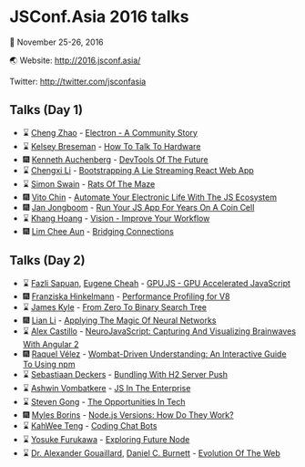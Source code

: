 JSConf.Asia 2016 talks
===

:calendar: November 25-26, 2016

:earth_asia: Website: http://2016.jsconf.asia/ 

Twitter: http://twitter.com/jsconfasia

Talks (Day 1)
---

- :hourglass: [Cheng Zhao](https://twitter.com/zcbenz) - [Electron - A Community Story]()
- :hourglass: [Kelsey Breseman](https://twitter.com/SelkeyMoonbeam) - [How To Talk To Hardware]()
- :fireworks: [Kenneth Auchenberg](https://twitter.com/auchenberg) - [DevTools Of The Future](https://speakerdeck.com/auchenberg/devtools-of-the-future-jsconf-asia-2016-singapore)
- :hourglass: [Chengxi Li]() - [Bootstrapping A Lie Streaming React Web App]()
- :hourglass: [Simon Swain](https://twitter.com/simon_swain) - [Rats Of The Maze](https://ratsofthemaze.com/)
- :fireworks: [Vito Chin](https://twitter.com/vitoc) - [Automate Your Electronic Life With The JS Ecosystem](https://speakerdeck.com/vitoc/automate-your-electronic-life-with-the-js-ecosystem#)
- :fireworks: [Jan Jongboom](https://twitter.com/janjongboom) - [Run Your JS App For Years On A Coin Cell](http://www.slideshare.net/janjongboom/run-your-javascript-app-for-years-on-a-coin-cell-jsconfasia-2016)
- :hourglass: [Khang Hoang](https://twitter.com/khanght) - [Vision - Improve Your Workflow]()
- :fireworks: [Lim Chee Aun](https://twitter.com/cheeaun) - [Bridging Connections](https://speakerdeck.com/cheeaun/bridging-connections)

Talks (Day 2)
---

- :hourglass: [Fazli Sapuan](https://fazli.sapuan.org/), [Eugene Cheah](https://github.com/picoCreator) - [GPU.JS - GPU Accelerated JavaScript]()
- :fireworks: [Franziska Hinkelmann](https://twitter.com/fhinkel) - [Performance Profiling for V8](https://github.com/fhinkel/PerformanceProfiling/blob/master/JSConfAsia2016.pdf)
- :hourglass: [James Kyle](https://twitter.com/thejameskyle) - [From Zero To Binary Search Tree]()
- :fireworks: [Lian Li](https://twitter.com/Chimney42) - [Applying The Magic Of Neural Networks](https://slidr.io/Chimney42/applying-the-magic-of-neural-networks-jsconf-asia-edition#1)
- :hourglass: [Alex Castillo](https://twitter.com/castillo__io) - [NeuroJavaScript: Capturing And Visualizing Brainwaves With Angular 2]()
- :fireworks: [Raquel Vélez](https://twitter.com/rockbot) - [Wombat-Driven Understanding: An Interactive Guide To Using npm](https://speakerdeck.com/rockbot/wombat-driven-understanding-an-interactive-guide-to-using-npm)
- :hourglass: [Sebastiaan Deckers](https://twitter.com/sebdeckers) - [Bundling With H2 Server Push]()
- :hourglass: [Ashwin Vombatkere]() - [JS In The Enterprise]()
- :hourglass: [Steven Gong](https://twitter.com/stevengong) - [The Opportunities In Tech]()
- :fireworks: [Myles Borins](https://twitter.com/thealphanerd) - [Node.js Versions: How Do They Work?](https://kni.sh/jsconf-asia-2016/)
- :hourglass: [KahWee Teng](https://twitter.com/kahwee) - [Coding Chat Bots]()
- :hourglass: [Yosuke Furukawa](https://twitter.com/yosuke_furukawa) - [Exploring Future Node]()
- :hourglass: [Dr. Alexander Gouaillard](https://twitter.com/agouaillard), [Daniel C. Burnett](https://twitter.com/danielcburnett) - [Evolution Of The Web]()
